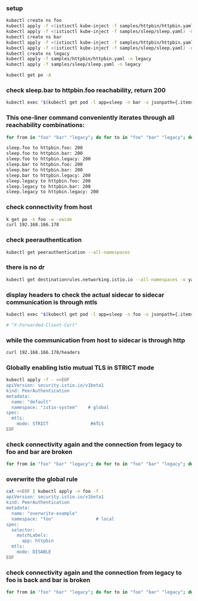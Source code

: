 ### setup
```Bash
kubectl create ns foo
kubectl apply -f <(istioctl kube-inject -f samples/httpbin/httpbin.yaml) -n foo
kubectl apply -f <(istioctl kube-inject -f samples/sleep/sleep.yaml) -n foo
kubectl create ns bar
kubectl apply -f <(istioctl kube-inject -f samples/httpbin/httpbin.yaml) -n bar
kubectl apply -f <(istioctl kube-inject -f samples/sleep/sleep.yaml) -n bar
kubectl create ns legacy
kubectl apply -f samples/httpbin/httpbin.yaml -n legacy
kubectl apply -f samples/sleep/sleep.yaml -n legacy

kubectl get po -A
```
### check sleep.bar to httpbin.foo reachability, return 200
```Bash
kubectl exec "$(kubectl get pod -l app=sleep -n bar -o jsonpath={.items..metadata.name})" -c sleep -n bar -- curl http://httpbin.foo:8000/ip -s -o /dev/null -w "%{http_code}\n"
```
### This one-liner command conveniently iterates through all reachability combinations:
```Bash
for from in "foo" "bar" "legacy"; do for to in "foo" "bar" "legacy"; do kubectl exec "$(kubectl get pod -l app=sleep -n ${from} -o jsonpath={.items..metadata.name})" -c sleep -n ${from} -- curl -s "http://httpbin.${to}:8000/ip" -s -o /dev/null -w "sleep.${from} to httpbin.${to}: %{http_code}\n"; done; done
```

```Bash
sleep.foo to httpbin.foo: 200
sleep.foo to httpbin.bar: 200
sleep.foo to httpbin.legacy: 200
sleep.bar to httpbin.foo: 200
sleep.bar to httpbin.bar: 200
sleep.bar to httpbin.legacy: 200
sleep.legacy to httpbin.foo: 200
sleep.legacy to httpbin.bar: 200
sleep.legacy to httpbin.legacy: 200
```
### check connectivity from host
```Bash
k get po -n foo -w -owide
curl 192.168.166.178
```
### check peerauthentication
```Bash
kubectl get peerauthentication --all-namespaces
```
### there is no dr
```Bash
kubectl get destinationrules.networking.istio.io --all-namespaces -o yaml | grep "host:"
```
### display headers to check the actual sidecar to sidecar communication is through mtls
```Bash
kubectl exec "$(kubectl get pod -l app=sleep -n foo -o jsonpath={.items..metadata.name})" -c sleep -n foo -- curl -s http://httpbin.foo:8000/headers

# "X-Forwarded-Client-Cert"
 ```
### while the communication from host to sidecar is through http
```Bash
curl 192.168.166.178/headers
```
### Globally enabling Istio mutual TLS in STRICT mode
```Bash
kubectl apply -f - <<EOF
apiVersion: security.istio.io/v1beta1
kind: PeerAuthentication
metadata:
  name: "default"
  namespace: "istio-system"    # global
spec:
  mtls:
    mode: STRICT                #mTLS
EOF
```
### check connectivity again and the connection from legacy to foo and bar are broken
```Bash
for from in "foo" "bar" "legacy"; do for to in "foo" "bar" "legacy"; do kubectl exec "$(kubectl get pod -l app=sleep -n ${from} -o jsonpath={.items..metadata.name})" -c sleep -n ${from} -- curl "http://httpbin.${to}:8000/ip" -s -o /dev/null -w "sleep.${from} to httpbin.${to}: %{http_code}\n"; done; done
```
### overwrite the global rule
```Bash
cat <<EOF | kubectl apply -n foo -f -
apiVersion: security.istio.io/v1beta1
kind: PeerAuthentication
metadata:
  name: "overwrite-example"
  namespace: "foo"                # local
spec:
  selector:
    matchLabels:
      app: httpbin
  mtls:
    mode: DISABLE
EOF
```
### check connectivity again and the connection from legacy to foo is back and bar is broken
```Bash
for from in "foo" "bar" "legacy"; do for to in "foo" "bar" "legacy"; do kubectl exec "$(kubectl get pod -l app=sleep -n ${from} -o jsonpath={.items..metadata.name})" -c sleep -n ${from} -- curl "http://httpbin.${to}:8000/ip" -s -o /dev/null -w "sleep.${from} to httpbin.${to}: %{http_code}\n"; done; done
```